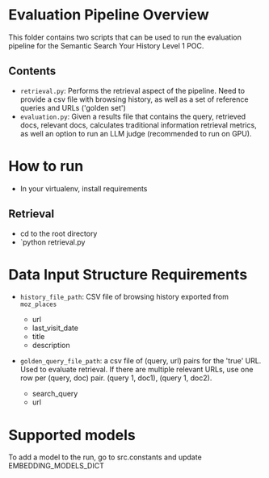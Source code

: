 # Evaluation Pipeline Overview
This folder contains two scripts that can be used to run the evaluation pipeline for the Semantic Search Your History Level 1 POC.


## Contents
- `retrieval.py`: Performs the retrieval aspect of the pipeline. Need to provide a csv file with browsing history, as well as a set of reference queries and URLs ('golden set')
- `evaluation.py`: Given a results file that contains the query, retrieved docs, relevant docs, calculates traditional information retrieval metrics, as well an option to run an LLM judge (recommended to run on GPU).

# How to run
- In your virtualenv, install requirements

## Retrieval
- cd to the root directory
- `python retrieval.py


# Data Input Structure Requirements
- `history_file_path`: CSV file of browsing history exported from `moz_places`
    - url
    - last_visit_date
    - title
    - description

- `golden_query_file_path`: a csv file of (query, url) pairs for the 'true' URL. Used to evaluate retrieval.  If there are multiple relevant URLs, use one row per (query, doc) pair. (query 1, doc1), (query 1, doc2).
    - search_query
    - url

# Supported models
To add a model to the run, go to src.constants and update EMBEDDING_MODELS_DICT